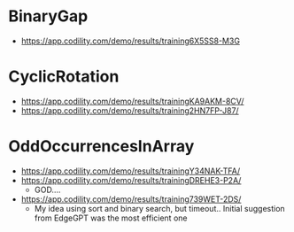 # BinaryGap
- https://app.codility.com/demo/results/training6X5SS8-M3G

# CyclicRotation
- https://app.codility.com/demo/results/trainingKA9AKM-8CV/
- https://app.codility.com/demo/results/training2HN7FP-J87/

# OddOccurrencesInArray
- https://app.codility.com/demo/results/trainingY34NAK-TFA/
- https://app.codility.com/demo/results/trainingDREHE3-P2A/
  - GOD....
- https://app.codility.com/demo/results/training739WET-2DS/
  - My idea using sort and binary search, but timeout.. Initial suggestion from EdgeGPT was the most efficient one